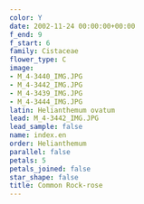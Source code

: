 ```yaml
---
color: Y
date: 2002-11-24 00:00:00+00:00
f_end: 9
f_start: 6
family: Cistaceae
flower_type: C
image:
- M_4-3440_IMG.JPG
- M_4-3442_IMG.JPG
- M_4-3439_IMG.JPG
- M_4-3444_IMG.JPG
latin: Helianthemum ovatum
lead: M_4-3442_IMG.JPG
lead_sample: false
name: index.en
order: Helianthemum
parallel: false
petals: 5
petals_joined: false
star_shape: false
title: Common Rock-rose
---
```

